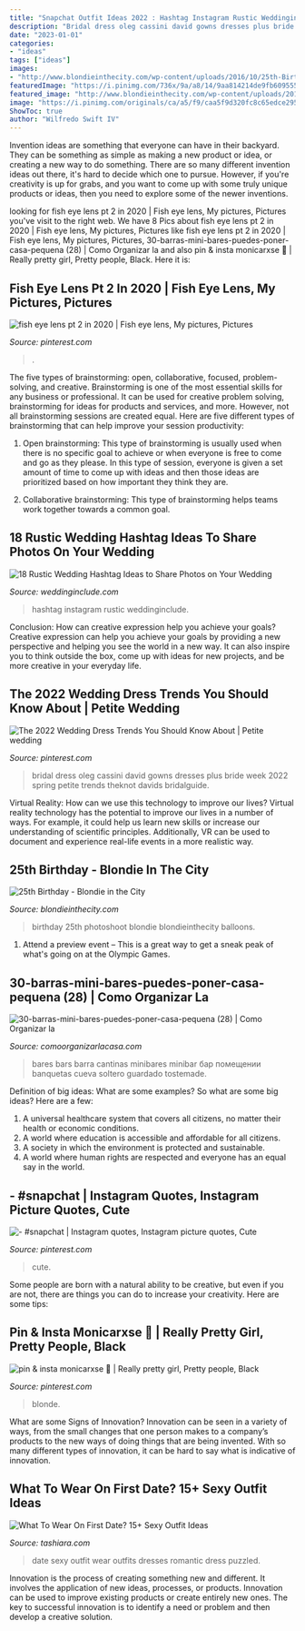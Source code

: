 ```yaml
---
title: "Snapchat Outfit Ideas 2022 : Hashtag Instagram Rustic Weddinginclude"
description: "Bridal dress oleg cassini david gowns dresses plus bride week 2022 spring petite trends theknot davids bridalguide"
date: "2023-01-01"
categories:
- "ideas"
tags: ["ideas"]
images:
- "http://www.blondieinthecity.com/wp-content/uploads/2016/10/25th-Birthday-11.jpg"
featuredImage: "https://i.pinimg.com/736x/9a/a8/14/9aa814214de9fb609555fd3515ac7615.jpg"
featured_image: "http://www.blondieinthecity.com/wp-content/uploads/2016/10/25th-Birthday-11.jpg"
image: "https://i.pinimg.com/originals/ca/a5/f9/caa5f9d320fc8c65edce2958f84a1d76.jpg"
ShowToc: true
author: "Wilfredo Swift IV"
---
```



Invention ideas are something that everyone can have in their backyard. They can be something as simple as making a new product or idea, or creating a new way to do something. There are so many different invention ideas out there, it's hard to decide which one to pursue. However, if you're creativity is up for grabs, and you want to come up with some truly unique products or ideas, then you need to explore some of the newer inventions.

	

		
looking for fish eye lens pt 2 in 2020 | Fish eye lens, My pictures, Pictures you've visit to the right web. We have 8 Pics about fish eye lens pt 2 in 2020 | Fish eye lens, My pictures, Pictures like fish eye lens pt 2 in 2020 | Fish eye lens, My pictures, Pictures, 30-barras-mini-bares-puedes-poner-casa-pequena (28) | Como Organizar la and also pin &amp; insta monicarxse 🌻 | Really pretty girl, Pretty people, Black. Here it is:
		
    
## Fish Eye Lens Pt 2 In 2020 | Fish Eye Lens, My Pictures, Pictures

<img loading=lazy src="https://i.pinimg.com/originals/ca/a5/f9/caa5f9d320fc8c65edce2958f84a1d76.jpg" onerror="this.onerror=null;this.src='https://tse4.mm.bing.net/th?id=OIP.TDXo-H-5lfqbQUdK-8UWEgHaJ4&amp;pid=15.1';" alt="fish eye lens pt 2 in 2020 | Fish eye lens, My pictures, Pictures">

_Source: pinterest.com_

>. 

	

The five types of brainstorming: open, collaborative, focused, problem-solving, and creative.
Brainstorming is one of the most essential skills for any business or professional. It can be used for creative problem solving, brainstorming for ideas for products and services, and more. However, not all brainstorming sessions are created equal. Here are five different types of brainstorming that can help improve your session productivity: 
1. Open brainstorming: This type of brainstorming is usually used when there is no specific goal to achieve or when everyone is free to come and go as they please. In this type of session, everyone is given a set amount of time to come up with ideas and then those ideas are prioritized based on how important they think they are.

2. Collaborative brainstorming: This type of brainstorming helps teams work together towards a common goal.

    
## 18 Rustic Wedding Hashtag Ideas To Share Photos On Your Wedding

<img loading=lazy src="https://www.weddinginclude.com/wp-content/uploads/2017/03/If-you-use-instagram-wedding-hashtag-ideas-600x900.jpg" onerror="this.onerror=null;this.src='https://tse2.mm.bing.net/th?id=OIP.pxtl80bruAKR6j53RRaZ1wHaLH&amp;pid=15.1';" alt="18 Rustic Wedding Hashtag Ideas to Share Photos on Your Wedding">

_Source: weddinginclude.com_

>hashtag instagram rustic weddinginclude. 

	

Conclusion: How can creative expression help you achieve your goals?
Creative expression can help you achieve your goals by providing a new perspective and helping you see the world in a new way. It can also inspire you to think outside the box, come up with ideas for new projects, and be more creative in your everyday life.

    
## The 2022 Wedding Dress Trends You Should Know About | Petite Wedding

<img loading=lazy src="https://i.pinimg.com/736x/b0/4f/cd/b04fcda55d1b1642bff5bb384ef716d4.jpg" onerror="this.onerror=null;this.src='https://tse1.mm.bing.net/th?id=OIP._zmOfA1gUOV-bR0-zGMwywHaJ3&amp;pid=15.1';" alt="The 2022 Wedding Dress Trends You Should Know About | Petite wedding">

_Source: pinterest.com_

>bridal dress oleg cassini david gowns dresses plus bride week 2022 spring petite trends theknot davids bridalguide. 

	

Virtual Reality: How can we use this technology to improve our lives?
Virtual reality technology has the potential to improve our lives in a number of ways. For example, it could help us learn new skills or increase our understanding of scientific principles. Additionally, VR can be used to document and experience real-life events in a more realistic way.

    
## 25th Birthday - Blondie In The City

<img loading=lazy src="http://www.blondieinthecity.com/wp-content/uploads/2016/10/25th-Birthday-11.jpg" onerror="this.onerror=null;this.src='https://tse2.mm.bing.net/th?id=OIP.tBDnpyzQhETpFuZv8Io0kgHaLH&amp;pid=15.1';" alt="25th Birthday - Blondie in the City">

_Source: blondieinthecity.com_

>birthday 25th photoshoot blondie blondieinthecity balloons. 

	

1. Attend a preview event – This is a great way to get a sneak peak of what's going on at the Olympic Games.

    
## 30-barras-mini-bares-puedes-poner-casa-pequena (28) | Como Organizar La

<img loading=lazy src="https://comoorganizarlacasa.com/wp-content/uploads/2017/03/30-barras-mini-bares-puedes-poner-casa-pequena-28.jpg" onerror="this.onerror=null;this.src='https://tse2.mm.bing.net/th?id=OIP.k0dPdIKVIcUxJPBaZzzh8gHaJ4&amp;pid=15.1';" alt="30-barras-mini-bares-puedes-poner-casa-pequena (28) | Como Organizar la">

_Source: comoorganizarlacasa.com_

>bares bars barra cantinas minibares minibar бар помещении banquetas cueva soltero guardado tostemade. 

	

Definition of big ideas: What are some examples?
So what are some big ideas? Here are a few: 
1. A universal healthcare system that covers all citizens, no matter their health or economic conditions. 
2. A world where education is accessible and affordable for all citizens. 
3. A society in which the environment is protected and sustainable. 
4. A world where human rights are respected and everyone has an equal say in the world.

    
## - #snapchat | Instagram Quotes, Instagram Picture Quotes, Cute

<img loading=lazy src="https://i.pinimg.com/736x/03/61/92/0361927314bb4fc5b8d22d4092ea6802.jpg" onerror="this.onerror=null;this.src='https://tse2.mm.bing.net/th?id=OIP.sapnxhQm77tcG3imUSbymgHaNK&amp;pid=15.1';" alt="- #snapchat | Instagram quotes, Instagram picture quotes, Cute">

_Source: pinterest.com_

>cute. 

	

Some people are born with a natural ability to be creative, but even if you are not, there are things you can do to increase your creativity. Here are some tips:

    
## Pin &amp; Insta Monicarxse 🌻 | Really Pretty Girl, Pretty People, Black

<img loading=lazy src="https://i.pinimg.com/736x/9a/a8/14/9aa814214de9fb609555fd3515ac7615.jpg" onerror="this.onerror=null;this.src='https://tse1.mm.bing.net/th?id=OIP.drt85irCcrm3Vrwutj2f8QHaNM&amp;pid=15.1';" alt="pin &amp; insta monicarxse 🌻 | Really pretty girl, Pretty people, Black">

_Source: pinterest.com_

>blonde. 

	

What are some Signs of Innovation?
Innovation can be seen in a variety of ways, from the small changes that one person makes to a company’s products to the new ways of doing things that are being invented. With so many different types of innovation, it can be hard to say what is indicative of innovation.

    
## What To Wear On First Date? 15+ Sexy Outfit Ideas

<img loading=lazy src="https://3.bp.blogspot.com/-Vvqa1snqjEs/V7gEpk7_vEI/AAAAAAAABRI/Y8QGRjG8nwMFAVB_YSFOZSPvUNrlgGL8wCLcB/s1600/cute_date_dress.jpg" onerror="this.onerror=null;this.src='https://tse1.mm.bing.net/th?id=OIP.q5kTxb6W7RmogAWOyCgaPwHaK8&amp;pid=15.1';" alt="What To Wear On First Date? 15+ Sexy Outfit Ideas">

_Source: tashiara.com_

>date sexy outfit wear outfits dresses romantic dress puzzled. 

	

Innovation is the process of creating something new and different. It involves the application of new ideas, processes, or products. Innovation can be used to improve existing products or create entirely new ones. The key to successful innovation is to identify a need or problem and then develop a creative solution.

